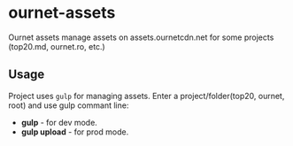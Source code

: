 # ournet-assets

Ournet assets manage assets on assets.ournetcdn.net for some projects (top20.md, ournet.ro, etc.)

## Usage

Project uses `gulp` for managing assets. Enter a project/folder(top20, ournet, root) and use gulp commant line:

- **gulp** - for dev mode.
- **gulp upload** - for prod mode.
